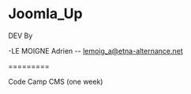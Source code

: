 Joomla_Up
=========
DEV By

-LE MOIGNE Adrien -- lemoig_a@etna-alternance.net

=========

Code Camp CMS (one week)

